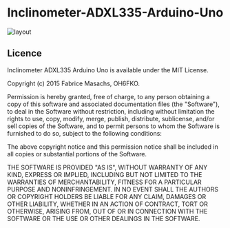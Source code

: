 # Inclinometer-ADXL335-Arduino-Uno

![layout](https://github.com/fabricemasachs/Inclinometer-ADXL335-Arduino-Uno/blob/master/Inclinometer_ADXL335_Arduino_Uno_bb.png)

## Licence
Inclinometer ADXL335 Arduino Uno is available under the MIT License.

Copyright (c) 2015 Fabrice Masachs, OH6FKO.

Permission is hereby granted, free of charge, to any person obtaining a copy of this software and associated documentation files (the "Software"), to deal in the Software without restriction, including without limitation the rights to use, copy, modify, merge, publish, distribute, sublicense, and/or sell copies of the Software, and to permit persons to whom the Software is furnished to do so, subject to the following conditions:

The above copyright notice and this permission notice shall be included in all copies or substantial portions of the Software.

THE SOFTWARE IS PROVIDED "AS IS", WITHOUT WARRANTY OF ANY KIND, EXPRESS OR IMPLIED, INCLUDING BUT NOT LIMITED TO THE WARRANTIES OF MERCHANTABILITY, FITNESS FOR A PARTICULAR PURPOSE AND NONINFRINGEMENT. IN NO EVENT SHALL THE AUTHORS OR COPYRIGHT HOLDERS BE LIABLE FOR ANY CLAIM, DAMAGES OR OTHER LIABILITY, WHETHER IN AN ACTION OF CONTRACT, TORT OR OTHERWISE, ARISING FROM, OUT OF OR IN CONNECTION WITH THE SOFTWARE OR THE USE OR OTHER DEALINGS IN THE SOFTWARE.
